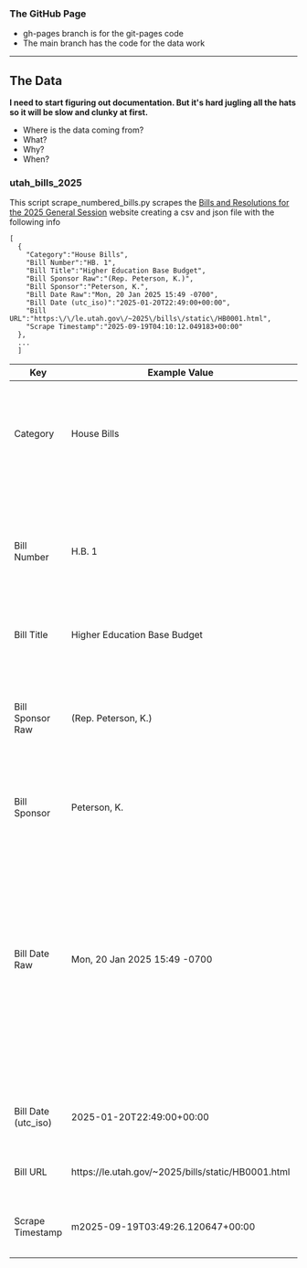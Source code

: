 ### The GitHub Page

- gh-pages branch is for the git-pages code 
- The main branch has the code for the data work

---
## The Data
**I need to start figuring out documentation. But it's hard jugling all the hats so it will be slow and clunky at first.**

- Where is the data coming from?
- What?
- Why?
- When?

### utah_bills_2025
This script scrape_numbered_bills.py scrapes the [Bills and Resolutions for the 2025 General Session](https://le.utah.gov/billlist.jsp?session=2025GS) website creating a csv and json file with the following info

```commandline
[
  {
    "Category":"House Bills",
    "Bill Number":"HB. 1",
    "Bill Title":"Higher Education Base Budget",
    "Bill Sponsor Raw":"(Rep. Peterson, K.)",
    "Bill Sponsor":"Peterson, K.",
    "Bill Date Raw":"Mon, 20 Jan 2025 15:49 -0700",
    "Bill Date (utc_iso)":"2025-01-20T22:49:00+00:00",
    "Bill URL":"https:\/\/le.utah.gov\/~2025\/bills\/static\/HB0001.html",
    "Scrape Timestamp":"2025-09-19T04:10:12.049183+00:00"
  }, 
  ...
  ]
```


| Key                 | Example Value                                            | Description                                                                                                                                                                                                                            |
|---------------------|----------------------------------------------------------|----------------------------------------------------------------------------------------------------------------------------------------------------------------------------------------------------------------------------------------|
| Category            | House Bills                                              | The website has sections that group the bills. The category is the title of the section.                                                                                                                                               |
| Bill Number         | H.B. 1                                                   | The is the bill number HB for House Bill, SB for Senate Bill and there are a few other prefixes as well                                                                                                                                |
| Bill Title          | Higher Education Base Budget                             | This is the title of the bill                                                                                                                                                                                                          |
| Bill Sponsor Raw    | (Rep. Peterson, K.)                                      | The name is formatted weird on the website with the () so I fix it and add a column this is the og value from the website                                                                                                              |
| Bill Sponsor        | Peterson, K.                                             | This is the cleaned up bill sponsor name                                                                                                                                                                                               |
| Bill Date Raw       | Mon, 20 Jan 2025 15:49 -0700                             | There's a date for each bill. I don't know what it is, the data the bill was numbered, the date it was updated, the data something happened with it. idk i figured i'd grab it with the rest of it. This is the og value from the site |
| Bill Date (utc_iso) | 2025-01-20T22:49:00+00:00                                | This is the date changed into a date format                                                                                                                                                                                            |
| Bill URL            | https:\/\/le.utah.gov\/~2025\/bills\/static\/HB0001.html | The url to the bill text on the state website                                                                                                                                                                                          |
| Scrape Timestamp    | m2025-09-19T03:49:26.120647+00:00                        | This is the date and time the data was gathered                                                                                                                                                                                        |



